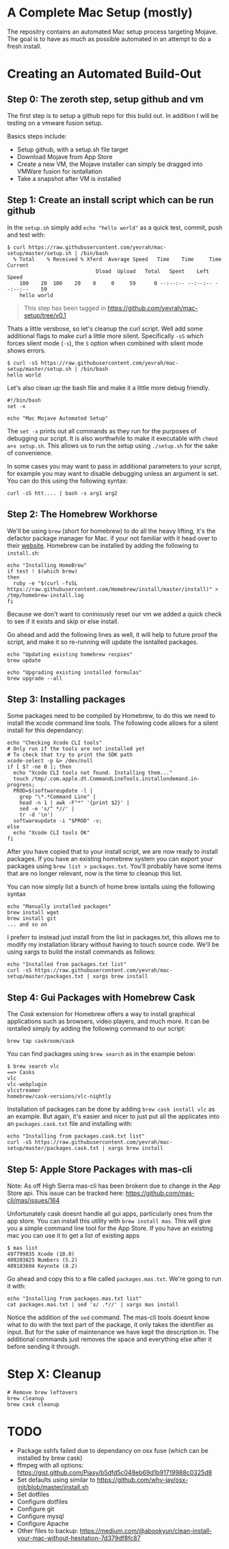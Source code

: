 A Complete Mac Setup (mostly)
=============================

The repositry contains an automated Mac setup process targeting Mojave. The goal is to have as much as possible automated in an attempt to do a fresh install.



Creating an Automated Build-Out
===============================

## Step 0: The zeroth step, setup github and vm

The first step is to setup a github repo for this build out. In addition I will be testing on a vmware fusion setup.

Basics steps include:

  * Setup github, with a setup.sh file target
  * Download Mojave from App Store
  * Create a new VM, the Mojave installer can simply be dragged into VMWare fusion for isntallation
  * Take a snapshot after VM is installed

## Step 1: Create an install script which can be run github

In the `setup.sh` simply add `echo "hello world"` as a quick test, commit, push and test with:

    $ curl https://raw.githubusercontent.com/yevrah/mac-setup/master/setup.sh | /bin/bash
      % Total    % Received % Xferd  Average Speed   Time    Time     Time  Current
                                 Dload  Upload   Total   Spent    Left  Speed
        100    20  100    20    0     0     59      0 --:--:-- --:--:-- --:--:--    59
        hello world

> This step has been tagged in https://github.com/yevrah/mac-setup/tree/v0.1

Thats a little versbose, so let's cleanup the curl script. Well add some additional flags to make curl a little more silent. Specifically `-sS` which forces silent mode (`-s`), the `S` option when combined with silent mode shows errors.

    $ curl -sS https://raw.githubusercontent.com/yevrah/mac-setup/master/setup.sh | /bin/bash
    hello world

Let's also clean up the bash file and make it a little more debug friendly.

    #!/bin/bash
    set -x

    echo "Mac Mojave Automated Setup"

The `set -x` prints out all commands as they run for the purposes of debugging our script. It is also worthwhile to make it executable with `chmod a+x setup.sh`. This allows us to run the setup using `./setup.sh` for the sake of convenience.

In some cases you may want to pass in additional parameters to your script, for example you may want to disable debugging unless an argument is set. You can do this using the following syntax:

    curl -sS htt.... | bash -s arg1 arg2

## Step 2: The Homebrew Workhorse

We'll be using `brew` (short for homebrew) to do all the heavy lifting, it's the defactor package manager for Mac. if your not familiar with it head over to their [website](https://docs.brew.sh/). Homebrew can be installed by adding the following to `install.sh`:

    echo "Installing HomeBrew"
    if test ! $(which brew)
    then
      ruby -e "$(curl -fsSL https://raw.githubusercontent.com/Homebrew/install/master/install)" > /tmp/homebrew-install.log
    fi

Because we don't want to coniniously reset our vm we added a quick check to see if it exists and skip or else install.



Go ahead and add the following lines as well, it will help to future proof the script, and make it so re-running will update the isntalled packages.


    echo "Updating existing homebrew recpies"
    brew update

    echo "Upgrading existing installed formulas"
    brew upgrade --all

## Step 3: Installing packages

Some packages need to be compiled by Homebrew, to do this we need to install the xcode command line tools. The following code allows for a silent install for this dependancy:


    echo "Checking Xcode CLI tools"
    # Only run if the tools are not installed yet
    # To check that try to print the SDK path
    xcode-select -p &> /dev/null
    if [ $? -ne 0 ]; then
      echo "Xcode CLI tools not found. Installing them..."
      touch /tmp/.com.apple.dt.CommandLineTools.installondemand.in-progress;
      PROD=$(softwareupdate -l |
        grep "\*.*Command Line" |
        head -n 1 | awk -F"*" '{print $2}' |
        sed -e 's/^ *//' |
        tr -d '\n')
      softwareupdate -i "$PROD" -v;
    else
      echo "Xcode CLI tools OK"
    fi

After you have copied that to your install script, we are now ready to install packages. If you have an existing homebrew system you can export your packages using `brew list > packages.txt`. You'll probably have some items that are no longer relevant, now is the time to cleanup this list.

You can now simply list a bunch of home brew isntalls using the following syntax

    echo "Manually installed packages"
    brew install wget
    brew install git
    ... and so on

I preferr to instead just install from the list in packages.txt, this allows me to modify my installation library without having to touch source code. We'll be using xargs to build the install commands as follows:

    echo "Installed from packages.txt list"
    curl -sS https://raw.githubusercontent.com/yevrah/mac-setup/master/packages.txt | xargs brew install


## Step 4: Gui Packages with Homebrew Cask

The *Cask* extension for Homebrew offers a way to install graphical applications such as browsers, video players, and much more. It can be isntalled simply by adding the following command to our script:

    brew tap caskroom/cask

You can find packages using `brew search` as in the example below:

    $ brew search vlc
    ==> Casks
    vlc
    vlc-webplugin
    vlcstreamer
    homebrew/cask-versions/vlc-nightly

Installation of packages can be done by adding `brew cask install vlc` as an example. But again, it's easier and nicer to just put all the applicates into an `packages.cask.txt` file and installing with:

    
    echo "Installing from packages.cask.txt list"
    curl -sS https://raw.githubusercontent.com/yevrah/mac-setup/master/packages.cask.txt | xargs brew install

## Step 5: Apple Store Packages with mas-cli

Note: As off High Sierra mas-cli has been brokern due to change in the App Store api. This issue can be tracked here: https://github.com/mas-cli/mas/issues/164

Unfortunately cask doesnt handle all gui apps, particularly ones from the app store. You can install this utility with `brew install mas`. This will give you a simple command line tool for the App Store. If you have an existing mac you can use it to get a list of existing apps

    $ mas list
    497799835 Xcode (10.0)
    409203825 Numbers (5.2)
    409183694 Keynote (8.2)

Go ahead and copy this to a file called `packages.mas.txt`. We're going to run it with:

    echo "Installing from packages.mas.txt list"
    cat packages.mas.txt | sed 's/ .*//' | xargs mas install

Notice the addition of the `sed` command. The mas-cli tools doesnt know what to do with the text part of the package, it only takes the identifier as input. But for the sake of maintenance we have kept the description in. The additional commands just removes the space and everything else after it before sending it through.

    
# Step X: Cleanup

    # Remove brew leftovers
    brew cleanup
    brew cask cleanup
    
# TODO

* Package sshfs failed due to dependancy on osx fuse (which can be installed by brew cask)
* ffmpeg with all options: https://gist.github.com/Piasy/b5dfd5c048eb69d1b91719988c0325d8
* Set defaults using similar to https://github.com/why-jay/osx-init/blob/master/install.sh
* Set dotfiles
* Configure dotfiles
* Configure git
* Configure mysql
* Configure Apache
* Other files to backup: https://medium.com/@abookyun/clean-install-your-mac-without-hesitation-7d379df8fc87
